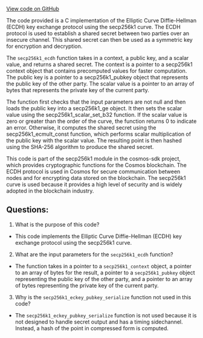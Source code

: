 [View code on GitHub](https://github.com/cosmos/cosmos-sdk.git/crypto/keys/secp256k1/internal/secp256k1/libsecp256k1/src/modules/ecdh/main_impl.h)

The code provided is a C implementation of the Elliptic Curve Diffie-Hellman (ECDH) key exchange protocol using the secp256k1 curve. The ECDH protocol is used to establish a shared secret between two parties over an insecure channel. This shared secret can then be used as a symmetric key for encryption and decryption.

The `secp256k1_ecdh` function takes in a context, a public key, and a scalar value, and returns a shared secret. The context is a pointer to a secp256k1 context object that contains precomputed values for faster computation. The public key is a pointer to a secp256k1_pubkey object that represents the public key of the other party. The scalar value is a pointer to an array of bytes that represents the private key of the current party.

The function first checks that the input parameters are not null and then loads the public key into a secp256k1_ge object. It then sets the scalar value using the secp256k1_scalar_set_b32 function. If the scalar value is zero or greater than the order of the curve, the function returns 0 to indicate an error. Otherwise, it computes the shared secret using the secp256k1_ecmult_const function, which performs scalar multiplication of the public key with the scalar value. The resulting point is then hashed using the SHA-256 algorithm to produce the shared secret.

This code is part of the secp256k1 module in the cosmos-sdk project, which provides cryptographic functions for the Cosmos blockchain. The ECDH protocol is used in Cosmos for secure communication between nodes and for encrypting data stored on the blockchain. The secp256k1 curve is used because it provides a high level of security and is widely adopted in the blockchain industry.
## Questions: 
 1. What is the purpose of this code?
- This code implements the Elliptic Curve Diffie-Hellman (ECDH) key exchange protocol using the secp256k1 curve.

2. What are the input parameters for the `secp256k1_ecdh` function?
- The function takes in a pointer to a `secp256k1_context` object, a pointer to an array of bytes for the result, a pointer to a `secp256k1_pubkey` object representing the public key of the other party, and a pointer to an array of bytes representing the private key of the current party.

3. Why is the `secp256k1_eckey_pubkey_serialize` function not used in this code?
- The `secp256k1_eckey_pubkey_serialize` function is not used because it is not designed to handle secret output and has a timing sidechannel. Instead, a hash of the point in compressed form is computed.